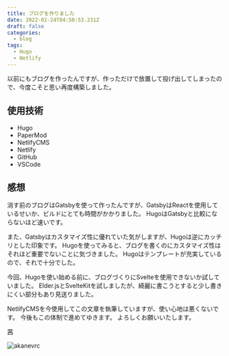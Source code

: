 ```yaml
---
title: ブログを作りました
date: 2022-02-24T04:50:53.231Z
draft: false
categories:
  - blog
tags:
  - Hugo
  - Netlify
---
```

以前にもブログを作ったんですが、作っただけで放置して投げ出してしまったので、今度こそと思い再度構築しました。

## 使用技術

* Hugo
* PaperMod
* NetlifyCMS
* Netlify
* GitHub
* VSCode

## 感想

消す前のブログはGatsbyを使って作ったんですが、GatsbyはReactを使用しているせいか、ビルドにとても時間がかかりました。
HugoはGatsbyと比較にならないほど速いです。

また、Gatsbyはカスタマイズ性に優れていた気がしますが、Hugoは逆にカッチリとした印象です。
Hugoを使ってみると、ブログを書くのにカスタマイズ性はそれほど重要でないことに気づきました。
Hugoはテンプレートが充実しているので、それで十分でした。

今回、Hugoを使い始める前に、ブログづくりにSvelteを使用できないか試していました。
Elder.jsとSvelteKitを試しましたが、綺麗に書こうとすると少し書きにくい部分もあり見送りました。

NetlifyCMSを今使用してこの文章を執筆していますが、使い心地は悪くないです。
今後もこの体制で進めてゆきます。
よろしくお願いいたします。

茜

![akanevrc](/images/uploads/icon.png "akanevrc")